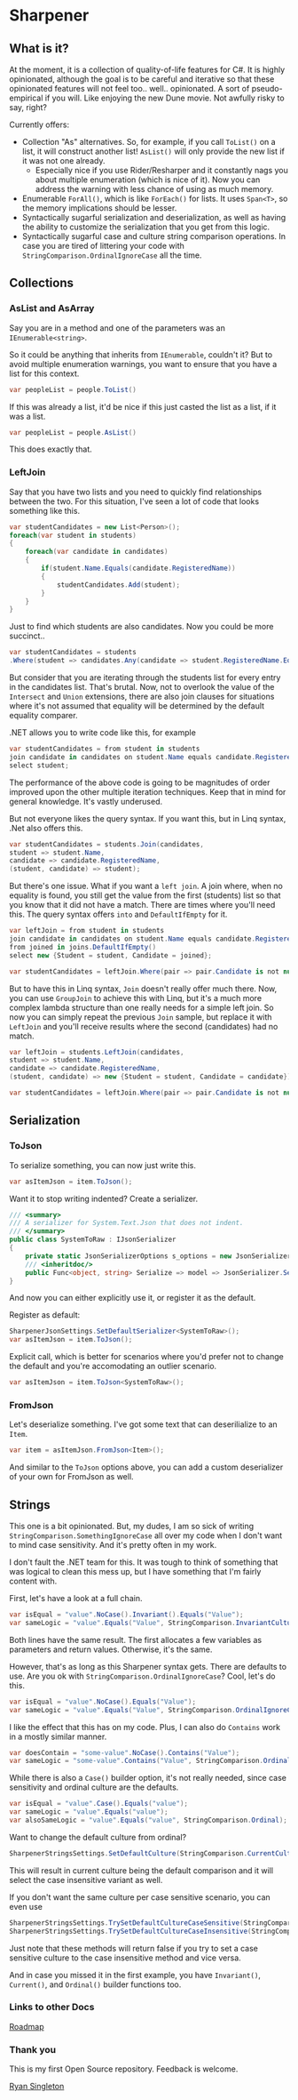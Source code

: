 # Sharpener

## What is it?

At the moment, it is a collection of quality-of-life features for C#. It is highly opinionated, although the goal is to be careful and iterative so that these opinionated features will not feel too.. well.. opinionated. A sort of pseudo-empirical if you will. Like enjoying the new Dune movie. Not awfully risky to say, right?

Currently offers:

-   Collection "As" alternatives. So, for example, if you call `ToList()` on a list, it will construct another list! `AsList()` will only provide the new list if it was not one already.
    -   Especially nice if you use Rider/Resharper and it constantly nags you about multiple enumeration (which is nice of it). Now you can address the warning with less chance of using as much memory.
-   Enumerable `ForAll()`, which is like `ForEach()` for lists. It uses `Span<T>`, so the memory implications should be lesser.
-   Syntactically sugarful serialization and deserialization, as well as having the ability to customize the serialization that you get from this logic.
-   Syntactically sugarful case and culture string comparison operations. In case you are tired of littering your code with `StringComparison.OrdinalIgnoreCase` all the time.

## Collections

### AsList and AsArray

Say you are in a method and one of the parameters was an `IEnumerable<string>`.

So it could be anything that inherits from `IEnumerable`, couldn't it? But to avoid multiple enumeration warnings, you want to ensure that you have a list for this context.

```cs
var peopleList = people.ToList()
```

If this was already a list, it'd be nice if this just casted the list as a list, if it was a list.

```cs
var peopleList = people.AsList()
```

This does exactly that.

### LeftJoin

Say that you have two lists and you need to quickly find relationships between the two. For this situation, I've seen a lot of code that looks something like this.

```cs
var studentCandidates = new List<Person>();
foreach(var student in students)
{
    foreach(var candidate in candidates)
    {
        if(student.Name.Equals(candidate.RegisteredName))
        {
            studentCandidates.Add(student);
        }
    }
}
```

Just to find which students are also candidates. Now you could be more succinct..

```cs
var studentCandidates = students
.Where(student => candidates.Any(candidate => student.RegisteredName.Equals(candidate.Name)));
```

But consider that you are iterating through the students list for every entry in the candidates list. That's brutal. Now, not to overlook the value of the `Intersect` and `Union` extensions, there are also join clauses for situations where it's not assumed that equality will be determined by the default equality comparer.

.NET allows you to write code like this, for example

```cs
var studentCandidates = from student in students
join candidate in candidates on student.Name equals candidate.RegisteredName
select student;
```

The performance of the above code is going to be magnitudes of order improved upon the other multiple iteration techniques. Keep that in mind for general knowledge. It's vastly underused.

But not everyone likes the query syntax. If you want this, but in Linq syntax, .Net also offers this.

```cs
var studentCandidates = students.Join(candidates,
student => student.Name,
candidate => candidate.RegisteredName,
(student, candidate) => student);
```

But there's one issue. What if you want a `left join`. A join where, when no equality is found, you still get the value from the first (students) list so that you know that it did not have a match. There are times where you'll need this.
The query syntax offers `into` and `DefaultIfEmpty` for it.

```cs
var leftJoin = from student in students
join candidate in candidates on student.Name equals candidate.RegisteredName into joins
from joined in joins.DefaultIfEmpty()
select new {Student = student, Candidate = joined};

var studentCandidates = leftJoin.Where(pair => pair.Candidate is not null);
```

But to have this in Linq syntax, `Join` doesn't really offer much there. Now, you can use `GroupJoin` to achieve this with Linq, but it's a much more complex lambda structure than one really needs for a simple left join. So now you can simply repeat the previous `Join` sample, but replace it with `LeftJoin` and you'll receive results where the second (candidates) had no match.

```cs
var leftJoin = students.LeftJoin(candidates,
student => student.Name,
candidate => candidate.RegisteredName,
(student, candidate) => new {Student = student, Candidate = candidate});

var studentCandidates = leftJoin.Where(pair => pair.Candidate is not null);
```

## Serialization

### ToJson

To serialize something, you can now just write this.

```cs
var asItemJson = item.ToJson();
```

Want it to stop writing indented? Create a serializer.

```cs
/// <summary>
/// A serializer for System.Text.Json that does not indent.
/// </summary>
public class SystemToRaw : IJsonSerializer
{
    private static JsonSerializerOptions s_options = new JsonSerializerOptions { WriteIndented = false };
    /// <inheritdoc/>
    public Func<object, string> Serialize => model => JsonSerializer.Serialize(model, s_options);
}
```

And now you can either explicitly use it, or register it as the default.

Register as default:

```cs
SharpenerJsonSettings.SetDefaultSerializer<SystemToRaw>();
var asItemJson = item.ToJson();
```

Explicit call, which is better for scenarios where you'd prefer not to change the default and you're accomodating an outlier scenario.

```cs
var asItemJson = item.ToJson<SystemToRaw>();
```

### FromJson

Let's deserialize something. I've got some text that can deserilialize to an `Item`.

```cs
var item = asItemJson.FromJson<Item>();
```

And similar to the `ToJson` options above, you can add a custom deserializer of your own for FromJson as well.

## Strings

This one is a bit opinionated. But, my dudes, I am so sick of writing `StringComparison.SomethingIgnoreCase` all over my code when I don't want to mind case sensitivity. And it's pretty often in my work.

I don't fault the .NET team for this. It was tough to think of something that was logical to clean this mess up, but I have something that I'm fairly content with.

First, let's have a look at a full chain.

```cs
var isEqual = "value".NoCase().Invariant().Equals("Value");
var sameLogic = "value".Equals("Value", StringComparison.InvariantCultureIgnoreCase);
```

Both lines have the same result. The first allocates a few variables as parameters and return values. Otherwise, it's the same.

However, that's as long as this Sharpener syntax gets. There are defaults to use. Are you ok with `StringComparison.OrdinalIgnoreCase`? Cool, let's do this.

```cs
var isEqual = "value".NoCase().Equals("Value");
var sameLogic = "value".Equals("Value", StringComparison.OrdinalIgnoreCase);
```

I like the effect that this has on my code. Plus, I can also do `Contains` work in a mostly similar manner.

```cs
var doesContain = "some-value".NoCase().Contains("Value");
var sameLogic = "some-value".Contains("Value", StringComparison.OrdinalIgnoreCase);
```

While there is also a `Case()` builder option, it's not really needed, since case sensitivity and ordinal culture are the defaults.

```cs
var isEqual = "value".Case().Equals("value");
var sameLogic = "value".Equals("value");
var alsoSameLogic = "value".Equals("value", StringComparison.Ordinal);
```

Want to change the default culture from ordinal?

```cs
SharpenerStringsSettings.SetDefaultCulture(StringComparison.CurrentCulture);
```

This will result in current culture being the default comparison and it will select the case insensitive variant as well.

If you don't want the same culture per case sensitive scenario, you can even use

```cs
SharpenerStringsSettings.TrySetDefaultCultureCaseSensitive(StringComparison.CurrentCulture);
SharpenerStringsSettings.TrySetDefaultCultureCaseInsensitive(StringComparison.InvariantCultureIgnoreCase);
```

Just note that these methods will return false if you try to set a case sensitive culture to the case insensitive method and vice versa.

And in case you missed it in the first example, you have `Invariant()`, `Current()`, and `Ordinal()` builder functions too.

### Links to other Docs

[Roadmap](ROADMAP.MD)

### Thank you

This is my first Open Source repository. Feedback is welcome.

[Ryan Singleton](mailto:ryan@facefire.com)
